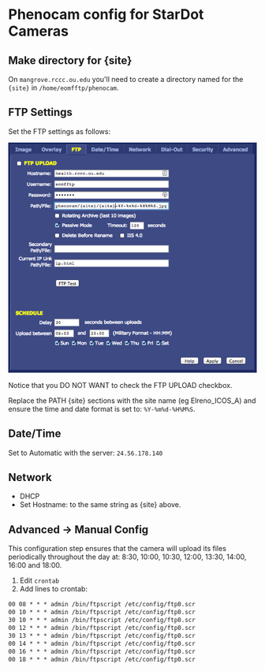 # Phenocam config for StarDot Cameras

## Make directory for {site}

On `mangrove.rccc.ou.edu` you'll need to create a directory named for the
`{site}` in `/home/eomfftp/phenocam`.  


## FTP Settings

Set the FTP settings as follows:

![FTP Settings](images/ftpsettings.png)

Notice that you DO NOT WANT to check the FTP UPLOAD checkbox.

Replace the PATH {site} sections with the site name (eg Elreno_ICOS_A) and
ensure the time and date format is set to: `%Y-%m%d-%H%M%S`.


## Date/Time
Set to Automatic with the server: `24.56.178.140`

## Network 

* DHCP
* Set Hostname: to the same string as {site} above.

## Advanced -> Manual Config

This configuration step ensures that the camera will upload its files
periodically throughout the day at: 8:30, 10:00, 10:30, 12:00, 13:30, 14:00,
16:00 and 18:00.

1. Edit `crontab`
2. Add lines to crontab:

```
00 08 * * * admin /bin/ftpscript /etc/config/ftp0.scr
00 10 * * * admin /bin/ftpscript /etc/config/ftp0.scr
30 10 * * * admin /bin/ftpscript /etc/config/ftp0.scr
00 12 * * * admin /bin/ftpscript /etc/config/ftp0.scr
30 13 * * * admin /bin/ftpscript /etc/config/ftp0.scr
00 14 * * * admin /bin/ftpscript /etc/config/ftp0.scr
00 16 * * * admin /bin/ftpscript /etc/config/ftp0.scr
00 18 * * * admin /bin/ftpscript /etc/config/ftp0.scr
```



